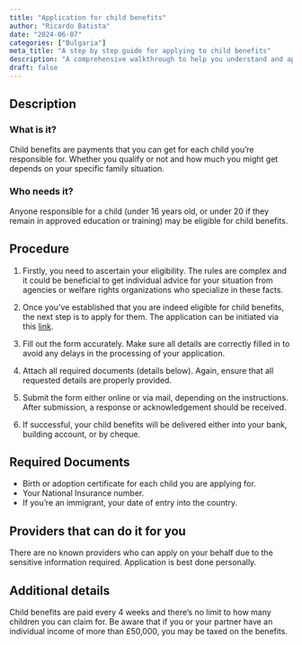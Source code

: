 ```yaml
---
title: "Application for child benefits"
author: "Ricardo Batista"
date: "2024-06-07"
categories: ["Bulgaria"]
meta_title: "A step by step guide for applying to child benefits"
description: "A comprehensive walkthrough to help you understand and apply for child benefits."
draft: false
---
```


## Description
### What is it?
Child benefits are payments that you can get for each child you’re responsible for. Whether you qualify or not and how much you might get depends on your specific family situation.

### Who needs it?
Anyone responsible for a child (under 16 years old, or under 20 if they remain in approved education or training) may be eligible for child benefits.

## Procedure

1. Firstly, you need to ascertain your eligibility. The rules are complex and it could be beneficial to get individual advice for your situation from agencies or welfare rights organizations who specialize in these facts.

2. Once you’ve established that you are indeed eligible for child benefits, the next step is to apply for them. The application can be initiated via this [link](https://www.gov.uk/child-benefits/eligibility). 

3. Fill out the form accurately. Make sure all details are correctly filled in to avoid any delays in the processing of your application.

4. Attach all required documents (details below). Again, ensure that all requested details are properly provided.

5. Submit the form either online or via mail, depending on the instructions. After submission, a response or acknowledgement should be received.

6. If successful, your child benefits will be delivered either into your bank, building account, or by cheque.


## Required Documents

- Birth or adoption certificate for each child you are applying for.
- Your National Insurance number.
- If you’re an immigrant, your date of entry into the country.

## Providers that can do it for you

There are no known providers who can apply on your behalf due to the sensitive information required. Application is best done personally.

## Additional details

Child benefits are paid every 4 weeks and there’s no limit to how many children you can claim for. Be aware that if you or your partner have an individual income of more than £50,000, you may be taxed on the benefits.